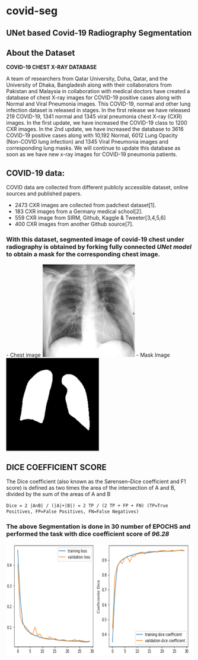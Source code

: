 # covid-seg
## UNet based Covid-19 Radiography Segmentation

## About the Dataset
**COVID-19 CHEST X-RAY DATABASE**

A team of researchers from Qatar University, Doha, Qatar, and the University of Dhaka, Bangladesh along with their collaborators from Pakistan and Malaysia in collaboration with medical doctors have created a database of chest X-ray images for COVID-19 positive cases along with Normal and Viral Pneumonia images. This COVID-19, normal and other lung infection dataset is released in stages. In the first release we have released 219 COVID-19, 1341 normal and 1345 viral pneumonia chest X-ray (CXR) images. In the first update, we have increased the COVID-19 class to 1200 CXR images. In the 2nd update, we have increased the database to 3616 COVID-19 positive cases along with 10,192 Normal, 6012 Lung Opacity (Non-COVID lung infection) and 1345 Viral Pneumonia images and corresponding lung masks. We will continue to update this database as soon as we have new x-ray images for COVID-19 pneumonia patients.  


**COVID-19 data:**
-----------------------
COVID data are collected from different publicly accessible dataset, online sources and published papers.
- 2473 CXR images are collected from padchest dataset[1].
- 183 CXR images from a Germany medical school[2].
- 559 CXR image from SIRM, Github, Kaggle & Tweeter[3,4,5,6]
- 400 CXR images from another Github source[7].


### With this dataset, segmented image of covid-19 chest under radiography is obtained by forking fully connected ***UNet model*** to obtain a mask for the corresponding chest image.

<div style="display:flex list-style-type:none padding:15">
  - Chest image 
  <img src="https://github.com/thechirag2002/covid-seg/blob/e40248cdbd8ca13db27213bc27025958033ef974/images/chest-image.png" width="250" height="250"/>
  - Mask Image
  <img src="https://github.com/thechirag2002/covid-seg/blob/e40248cdbd8ca13db27213bc27025958033ef974/images/chest-mask.png" width="250" height="250"/>
</div>



## DICE COEFFICIENT SCORE
The Dice coefficient (also known as the Sørensen–Dice coefficient and F1 score) is defined as two times the area of the intersection of A and B, divided by the sum of the areas of A and B
```
Dice = 2 |A∩B| / (|A|+|B|) = 2 TP / (2 TP + FP + FN) (TP=True Positives, FP=False Positives, FN=False Negatives)
```


### The above Segmentation is done in 30 number of EPOCHS and performed the task with dice coefficient score of _96.28_
<img src="https://github.com/thechirag2002/covid-seg/blob/b6b899fefa7727b0454bdf1b8be02ef9290991df/images/curves.png" width="750" height="300"/>
